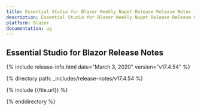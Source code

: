 ```yaml
---
title: Essential Studio for Blazor Weekly Nuget Release Release Notes  
description: Essential Studio for Blazor Weekly Nuget Release Release Notes  
platform: Blazor
documentation: ug
---
```


##  Essential Studio for Blazor  Release Notes  

{% include release-info.html date="March 3, 2020"  version="v17.4.54" %} 

{% directory path: _includes/release-notes/v17.4.54 %}

{% include {{file.url}} %}

{% enddirectory %}


